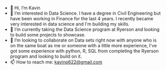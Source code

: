 - 👋 Hi, I’m Kavin
- 👀 I’m interested in Data Science. I have a degree in Civil Engineering but have been working in Finance for the last 4 years. I recently became very interested in
      data science and I'm building my skills.
- 🌱 I’m currently taking the Data Science program at Ryerson and looking to build some projects to showcase.
- 💞️ I’m looking to collaborate on Data sets right now with anyone who is on the same boat as me or someone with a little more experience, I've got some experience with python, R, SQL from completing the Ryerson program and looking to build on it.
- 📫 How to reach me: kavinp622@gmail.com

<!---
CodingKavin/CodingKavin is a ✨ special ✨ repository because its `README.md` (this file) appears on your GitHub profile.
You can click the Preview link to take a look at your changes.
--->
